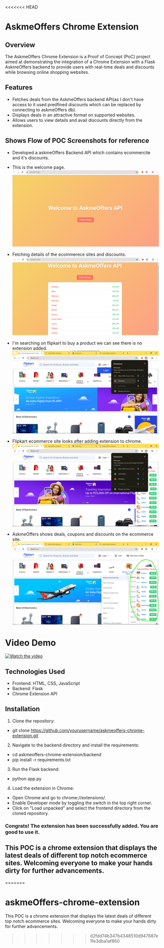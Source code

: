 <<<<<<< HEAD
# AskmeOffers Chrome Extension

## Overview

The AskmeOffers Chrome Extension is a Proof of Concept (PoC) project aimed at demonstrating the integration of a Chrome Extension with a Flask AskmeOffers backend to provide users with real-time deals and discounts while browsing online shopping websites.


## Features

- Fetches deals from the AskmeOffers backend API(as I don't have access to it used predfined discounts which can be replaced by connecting to askmeOffers db).
- Displays deals in an attractive format on supported websites.
- Allows users to view details and avail discounts directly from the extension.

## Shows Flow of POC Screenshots for reference 
- Developed a askmeOffers Backend API which contains ecommercite and it's discounts.
- This is the welcome page.
![welcome_page](images/askmeoffersApi01.png)

- Fetching details of the ecommerece sites and discounts.
![askmeoffers_discounts](images/ecommerce-sites-discount-02.png)

- I'm searching on flipkart to buy a product we can see there is no extension added. 
![before_askmeOffers_chrome_extension_added](images/flipkart-ecommerce-site-without-extension.png)

- Flipkart ecommerce site looks after adding extension to chrome.
![after_extension_integration](images/flipkart-ecommerce-site-with-chrome-extension.png)

- AskmeOffers shows deals, coupons and discounts on the ecommerce site.
![askmeOffers_on_live](images/offers-looks-on-chrome.png)

# Video Demo

[![Watch the video](https://img.youtube.com/vi/p_90CYyFZVw/0.jpg)](https://youtu.be/p_90CYyFZVw)


## Technologies Used

- Frontend: HTML, CSS, JavaScript
- Backend: Flask
- Chrome Extension API

## Installation

1. Clone the repository:

- git clone https://github.com/yourusername/askmeoffers-chrome-extension.git

2. Navigate to the backend directory and install the requirements:

- cd askmeoffers-chrome-extension/backend
- pip install -r requirements.txt

3. Run the Flask backend:
- python app.py

4. Load the extension in Chrome:
- Open Chrome and go to chrome://extensions/.
- Enable Developer mode by toggling the switch in the top right corner.
- Click on "Load unpacked" and select the frontend directory from the cloned repository.

### Congrats! The extension has been successfully added. You are good to use it.

## This POC is a chrome extension that displays the latest deals of different top notch ecommerce sites. Welcoming everyone to make your hands dirty for further advancements.
=======
# askmeOffers-chrome-extension
This POC is a chrome extension that displays the latest deals of different top notch ecommerce sites. 
Welcoming everyone to make your hands dirty for further advancements.
>>>>>>> d2fdd74b347b4348510d947687e1fe3dba1af860
